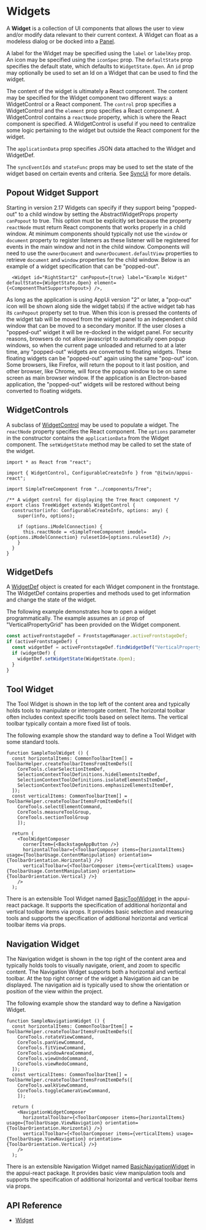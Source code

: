 # Widgets

A **Widget** is a collection of UI components that allows the user to view and/or modify data relevant to their current context.
A Widget can float as a modeless dialog or be docked into a [Panel]($appui-react).

A label for the Widget may be specified using the `label` or `labelKey` prop.
An icon may be specified using the `iconSpec` prop.
The `defaultState` prop specifies the default state, which defaults to `WidgetState.Open`.
An `id` prop may optionally be used to set an Id on a Widget that can be used to find the widget.

The content of the widget is ultimately a React component.
The content may be specified for the Widget component two different ways: a WidgetControl or a React component.
The `control` prop specifies a WidgetControl and the `element` prop specifies a React component.
A WidgetControl contains a `reactNode` property, which is where the React component is specified.
A WidgetControl is useful if you need to centralize some logic pertaining to the widget but outside the React component for the widget.

The `applicationData` prop specifies JSON data attached to the Widget and WidgetDef.

The `syncEventIds` and `stateFunc` props may be used to set the state of the widget based on certain events and criteria. See [SyncUi](./SyncUi.md) for more details.

## Popout Widget Support

Starting in version 2.17 Widgets can specify if they support being "popped-out" to a child window by setting the AbstractWidgetProps property `canPopout` to true. This option must be explicitly set because the property `reactNode` must return React components that works properly in a child window. At minimum components should typically not use the `window` or `document` property to register listeners as these listener will be registered for events in the main window and not in the child window. Components will need to use the `ownerDocument` and `ownerDocument.defaultView` properties to retrieve `document` and `window` properties for the child window. Below is an example of a widget specification that can be "popped-out".

```tsx
  <Widget id="RightStart2" canPopout={true} label="Example Widget" defaultState={WidgetState.Open} element={<ComponentThatSupportsPopout>} />,
```

As long as the application is using AppUi version "2" or later, a "pop-out" icon will be shown along side the widget tab(s) if the active widget tab has its `canPopout` property set to true. When this icon is pressed the contents of the widget tab will be moved from the widget panel to an independent child window that can be moved to a secondary monitor. If the user closes a "popped-out" widget it will be re-docked in the widget panel. For security reasons, browsers do not allow javascript to automatically open popup windows, so when the current page unloaded and returned to at a later time, any "popped-out" widgets are converted to floating widgets. These floating widgets can be "popped-out" again using the same "pop-out" icon. Some browsers, like Firefox, will return the popout to it last position, and other browser, like Chrome, will force the popup window to be on same screen as main browser window. If the application is an Electron-based application, the "popped-out" widgets will be restored without being converted to floating widgets.

## WidgetControls

A subclass of [WidgetControl]($appui-react) may be used to populate a widget. The `reactNode` property specifies the React component.
The `options` parameter in the constructor contains the `applicationData` from the Widget component.
The `setWidgetState` method may be called to set the state of the widget.

```tsx
import * as React from "react";

import { WidgetControl, ConfigurableCreateInfo } from "@itwin/appui-react";

import SimpleTreeComponent from "../components/Tree";

/** A widget control for displaying the Tree React component */
export class TreeWidget extends WidgetControl {
  constructor(info: ConfigurableCreateInfo, options: any) {
    super(info, options);

    if (options.iModelConnection) {
      this.reactNode = <SimpleTreeComponent imodel={options.iModelConnection} rulesetId={options.rulesetId} />;
    }
  }
}
```

## WidgetDefs

A [WidgetDef]($appui-react) object is created for each Widget component in the frontstage. The WidgetDef contains properties and methods used to get information and change the state of the widget.

The following example demonstrates how to open a widget programmatically. The example assumes an `id` prop of "VerticalPropertyGrid" has been provided on the Widget component.

```ts
const activeFrontstageDef = FrontstageManager.activeFrontstageDef;
if (activeFrontstageDef) {
  const widgetDef = activeFrontstageDef.findWidgetDef("VerticalPropertyGrid");
  if (widgetDef) {
    widgetDef.setWidgetState(WidgetState.Open);
  }
}
```

## Tool Widget

The Tool Widget is shown in the top left of the content area and typically holds tools to manipulate or interrogate content. The horizontal toolbar often includes context specific tools based on select items. The vertical toolbar typically contain a more fixed list of tools.

The following example show the standard way to define a Tool Widget with some standard tools.

```tsx
function SampleToolWidget () {
  const horizontalItems: CommonToolbarItem[] = ToolbarHelper.createToolbarItemsFromItemDefs([
    CoreTools.clearSelectionItemDef,
    SelectionContextToolDefinitions.hideElementsItemDef,
    SelectionContextToolDefinitions.isolateElementsItemDef,
    SelectionContextToolDefinitions.emphasizeElementsItemDef,
  ]);
  const verticalItems: CommonToolbarItem[] = ToolbarHelper.createToolbarItemsFromItemDefs([
    CoreTools.selectElementCommand,
    CoreTools.measureToolGroup,
    CoreTools.sectionToolGroup
    ]);

  return (
    <ToolWidgetComposer
      cornerItem={<BackstageAppButton />}
      horizontalToolbar={<ToolbarComposer items={horizontalItems} usage={ToolbarUsage.ContentManipulation} orientation={ToolbarOrientation.Horizontal} />}
      verticalToolbar={<ToolbarComposer items={verticalItems} usage={ToolbarUsage.ContentManipulation} orientation={ToolbarOrientation.Vertical} />}
    />
  );
```

There is an extensible Tool Widget named [BasicToolWidget]($appui-react) in the appui-react package. It supports the specification of additional horizontal and vertical toolbar items via props. It provides basic selection and measuring tools and supports the specification of additional horizontal and vertical toolbar items via props.

## Navigation Widget

The Navigation widget is shown in the top right of the content area and typically holds tools to visually navigate, orient, and zoom to specific content. The Navigation Widget supports both a horizontal and vertical toolbar. At the top right corner of the widget a Navigation aid can be displayed. The navigation aid is typically used to show the orientation or position of the view within the project.

The following example show the standard way to define a Navigation Widget.

```tsx
function SampleNavigationWidget () {
  const horizontalItems: CommonToolbarItem[] = ToolbarHelper.createToolbarItemsFromItemDefs([
    CoreTools.rotateViewCommand,
    CoreTools.panViewCommand,
    CoreTools.fitViewCommand,
    CoreTools.windowAreaCommand,
    CoreTools.viewUndoCommand,
    CoreTools.viewRedoCommand,
  ]);
  const verticalItems: CommonToolbarItem[] = ToolbarHelper.createToolbarItemsFromItemDefs([
    CoreTools.walkViewCommand,
    CoreTools.toggleCameraViewCommand,
    ]);

  return (
    <NavigationWidgetComposer
      horizontalToolbar={<ToolbarComposer items={horizontalItems} usage={ToolbarUsage.ViewNavigation} orientation={ToolbarOrientation.Horizontal} />}
      verticalToolbar={<ToolbarComposer items={verticalItems} usage={ToolbarUsage.ViewNavigation} orientation={ToolbarOrientation.Vertical} />}
    />
  );
```

There is an extensible Navigation Widget named [BasicNavigationWidget]($appui-react) in the appui-react package. It provides basic view manipulation tools and supports the specification of additional horizontal and vertical toolbar items via props.

## API Reference

- [Widget]($appui-react:Widget)
